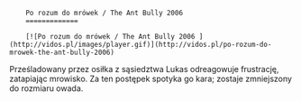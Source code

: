 
        Po rozum do mrówek / The Ant Bully 2006 
        =============
        
        [![Po rozum do mrówek / The Ant Bully 2006 ](http://vidos.pl/images/player.gif)](http://vidos.pl/po-rozum-do-mrowek-the-ant-bully-2006)
        
        
 Prześladowany przez osiłka z sąsiedztwa Lukas odreagowuje frustrację, zatapiając mrowisko. Za ten postępek spotyka go kara; zostaje zmniejszony do rozmiaru owada.
    